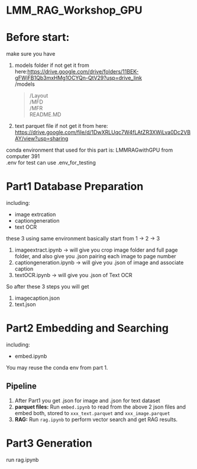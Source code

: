 # LMM_RAG_Workshop_GPU

# Before start: <br />
make sure you have 
1. models folder if not get it from here:https://drive.google.com/drive/folders/11BEK-gFWjFB1Qb3mxHMg1OCYQn-QtV29?usp=drive_link<br />
/models<br />
   > /Layout<br />
   > /MFD<br />
   > /MFR<br />
   > README.MD<br />

2. text parquet file if not get it from here: https://drive.google.com/file/d/1DwXRLUqc7W4fLAtZR3XWiLva0Dc2VBAY/view?usp=sharing<br />

conda environment that used for this part is: LMMRAGwithGPU from computer 391<br />
.env for test can use .env_for_testing<br />


# Part1 Database Preparation
including: <br />
- image extrcation <br />
- captiongeneration <br />
- text OCR <br />

these 3 using same environment basically start from  1 -> 2 -> 3 <br />
1. imageextract.ipynb -> will give you crop image folder and full page folder, and also give you .json pairing each image to page number <br />
2. captiongeneration.ipynb -> will give you .json of image and associate caption <br />
3. textOCR.ipynb -> will give you .json of Text OCR <br />

So after these 3 steps you will get <br />
1. imagecaption.json <br />
2. text.json <br />


# Part2 Embedding and Searching

including:  <br />
- embed.ipynb <br />

You may reuse the conda env from part 1. <br />
## Pipeline <br />
1. After Part1 you get .json for image and .json for text dataset
2. **parquet files:** Run `embed.ipynb` to read from the above 2 json files and embed both, stored to `xxx_text.parquet` and `xxx_image.parquet` <br />
3. **RAG:** Run `rag.ipynb` to perform vector search and get RAG results. <br />



# Part3 Generation

run rag.ipynb
